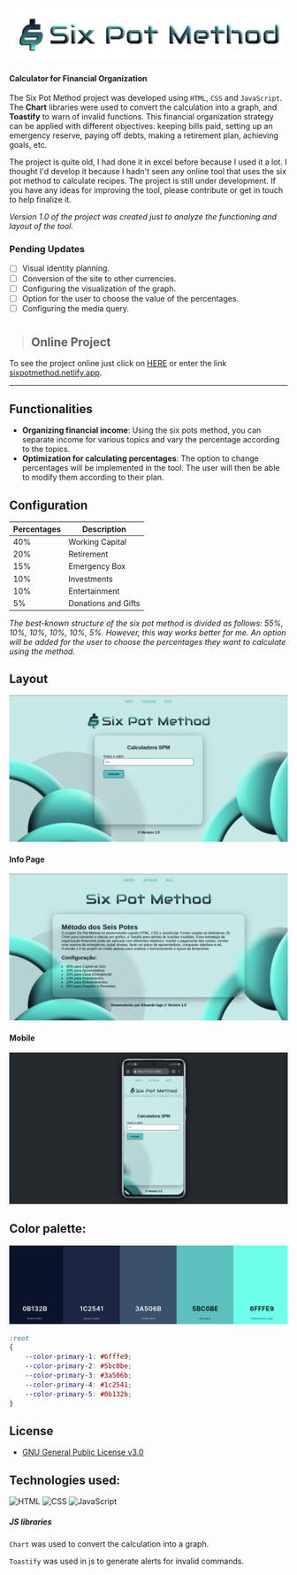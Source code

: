 
<img src="./assets/img/spm_iso-textFull.png" alt="title-spm">

#### Calculator for Financial Organization 

The Six Pot Method project was developed using `HTML`, `CSS` and `JavaScript`. The **Chart** libraries were used to convert the calculation into a graph, and **Toastify** to warn of invalid functions. This financial organization strategy can be applied with different objectives: keeping bills paid, setting up an emergency reserve, paying off debts, making a retirement plan, achieving goals, etc.

The project is quite old, I had done it in excel before because I used it a lot. I thought I'd develop it because I hadn't seen any online tool that uses the six pot method to calculate recipes. The project is still under development. If you have any ideas for improving the tool, please contribute or get in touch to help finalize it.

_Version 1.0 of the project was created just to analyze the functioning and layout of the tool._ 

### Pending Updates

- [ ] Visual identity planning.
- [ ] Conversion of the site to other currencies.
- [ ] Configuring the visualization of the graph.
- [ ] Option for the user to choose the value of the percentages.
- [ ] Configuring the media query.

#

> ## Online Project

To see the project online just click on [HERE](https://sixpotmethod.netlify.app) or enter the link [sixpotmethod.netlify.app](https://sixpotmethod.netlify.app).

---

## Functionalities

- **Organizing financial income**: Using the six pots method, you can separate income for various topics and vary the percentage according to the topics.
- **Optimization for calculating percentages**: The option to change percentages will be implemented in the tool. The user will then be able to modify them according to their plan.  

## Configuration

| Percentages   | Description        |
|---------------|--------------------|
|  40%          | Working Capital    |
|  20%          | Retirement         |
|  15%          | Emergency Box      |
|  10%          | Investments        |
|  10%          | Entertainment      |
|  5%           | Donations and Gifts|

_The best-known structure of the six pot method is divided as follows: 55%, 10%, 10%, 10%, 10%, 5%. However, this way works better for me. An option will be added for the user to choose the percentages they want to calculate using the method._ 

## Layout

<img src="./assets/img/layout-spm.png" alt="Layout">

#### Info Page

<img src="./assets/img/layout-info-spm.png" alt="Layout-info">

#### Mobile

<img src="./assets/img/layout-mobile-spm.png">

## Color palette:

<img src="./assets/id_visual/colors.png" alt="color-palette">

``` css
:root
{
    --color-primary-1: #6fffe9;
    --color-primary-2: #5bc0be;
    --color-primary-3: #3a506b;
    --color-primary-4: #1c2541;
    --color-primary-5: #0b132b;
}
```

## License
 * [GNU General Public License v3.0](LICENSE)

## Technologies used:

![HTML](https://img.shields.io/badge/HTML5-E34F26?style=for-the-badge&logo=html5&logoColor=white)&nbsp;![CSS](https://img.shields.io/badge/CSS3-1572B6?style=for-the-badge&logo=css3&logoColor=white)&nbsp;![JavaScript](https://img.shields.io/badge/JavaScript-F7DF1E?style=for-the-badge&logo=javascript&logoColor=black)&nbsp;

##### JS libraries

`Chart` was used to convert the calculation into a graph.

`Toastify` was used in js to generate alerts for invalid commands.
